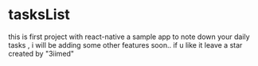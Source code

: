 # tasksList
this is first project with react-native a sample app to note down your daily tasks , i will be adding some other features soon..
if u like it leave a star 
created by "3iimed"
